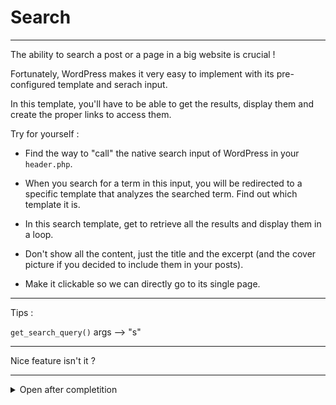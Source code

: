 # Search

---

The ability to search a post or a page in a big website is crucial !

Fortunately, WordPress makes it very easy to implement with its pre-configured template and serach input.

In this template, you'll have to be able to get the results, display them and create the proper links to access them.

Try for yourself :

- Find the way to "call" the native search input of WordPress in your `header.php`.

- When you search for a term in this input, you will be redirected to a specific template that analyzes the searched term. Find out which template it is.

- In this search template, get to retrieve all the results and display them in a loop.

- Don't show all the content, just the title and the excerpt (and the cover picture if you decided to include them in your posts).

- Make it clickable so we can directly go to its single page.

---

Tips :

`get_search_query()`
args --> "s"

---

Nice feature isn't it ?

---

<details>
<summary>Open after completition</summary>

```php
get_search_form() // Will insert an input with a button to search that automatically redirects to the "search.php" template and creates a query string in the URL

////////////

// Access the submitted search term from the GET request
$search_term = isset($_GET['s']) ? sanitize_text_field($_GET['s']) : '';

// If search term is not empty, create a WP_Query
if (!empty($search_term)) {
    $args = array(
        's' => $search_term, // Search term from the form
    );

    $query = new WP_Query($args);

    // Loop through the search results and display them
    if ($query->have_posts()) {
        while ($query->have_posts()) {
            $query->the_post();
            the_title();
        }
    } else {
        echo 'No results found for your search term.';
    }

    // Reset post data after the loop
    wp_reset_postdata();
}

```

</details>
